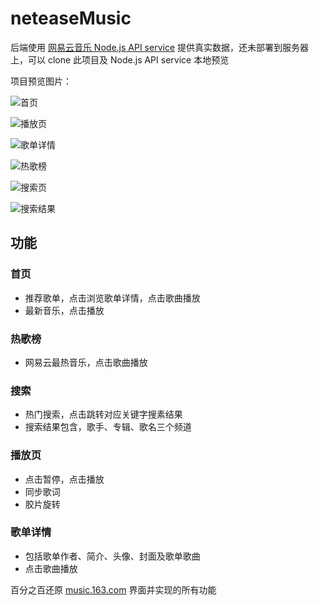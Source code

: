 # neteaseMusic

后端使用 [网易云音乐 Node.js API service](https://github.com/ZD-ong/NeteaseCloudMusicApi) 提供真实数据，还未部署到服务器上，可以 clone 此项目及 Node.js API service 本地预览



项目预览图片：

![首页](https://i.loli.net/2018/05/16/5afc4f76d8db4.png)

![播放页](https://i.loli.net/2018/05/16/5afc50be75fd4.png)

![歌单详情](https://i.loli.net/2018/05/16/5afc5138618b3.png)

![热歌榜](https://i.loli.net/2018/05/16/5afc51608c823.png)

![搜索页](https://i.loli.net/2018/05/16/5afc518d0a3fe.png)

![搜索结果](https://i.loli.net/2018/05/16/5afc51ce3bb3e.png)


## 功能

### 首页
- 推荐歌单，点击浏览歌单详情，点击歌曲播放
- 最新音乐，点击播放

### 热歌榜
- 网易云最热音乐，点击歌曲播放

### 搜索
- 热门搜索，点击跳转对应关键字搜素结果
- 搜索结果包含，歌手、专辑、歌名三个频道

### 播放页
- 点击暂停，点击播放
- 同步歌词
- 胶片旋转

### 歌单详情
- 包括歌单作者、简介、头像、封面及歌单歌曲
- 点击歌曲播放

百分之百还原 [music.163.com](http://music.163.com/m) 界面并实现的所有功能